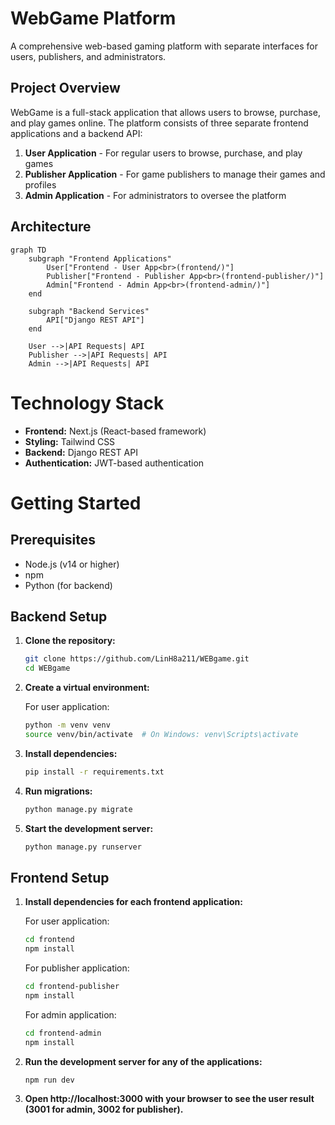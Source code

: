 # WebGame Platform  
  
A comprehensive web-based gaming platform with separate interfaces for users, publishers, and administrators.  
  
## Project Overview  
  
WebGame is a full-stack application that allows users to browse, purchase, and play games online. The platform consists of three separate frontend applications and a backend API:  
  
1. **User Application** - For regular users to browse, purchase, and play games  
2. **Publisher Application** - For game publishers to manage their games and profiles  
3. **Admin Application** - For administrators to oversee the platform  
  
## Architecture  
  
```mermaid  
graph TD  
    subgraph "Frontend Applications"  
        User["Frontend - User App<br>(frontend/)"]  
        Publisher["Frontend - Publisher App<br>(frontend-publisher/)"]  
        Admin["Frontend - Admin App<br>(frontend-admin/)"]  
    end  
      
    subgraph "Backend Services"  
        API["Django REST API"]  
    end  
      
    User -->|API Requests| API  
    Publisher -->|API Requests| API  
    Admin -->|API Requests| API
```
# Technology Stack

- **Frontend:** Next.js (React-based framework)
- **Styling:** Tailwind CSS
- **Backend:** Django REST API
- **Authentication:** JWT-based authentication

# Getting Started

## Prerequisites

- Node.js (v14 or higher)
- npm
- Python (for backend)

## Backend Setup

1. **Clone the repository:**

   ```bash
   git clone https://github.com/LinH8a211/WEBgame.git
   cd WEBgame
   ```
2. **Create a virtual environment:**

   For user application:
   ```bash
   python -m venv venv  
   source venv/bin/activate  # On Windows: venv\Scripts\activate
   ```
3. **Install dependencies:**

   ```bash
   pip install -r requirements.txt
   ```
4. **Run migrations:**

   ```bash
   python manage.py migrate
   ```
5. **Start the development server:**

   ```bash
   python manage.py runserver
   ```

## Frontend Setup
1. **Install dependencies for each frontend application:**

   For user application:
   ```bash
   cd frontend  
   npm install
   ```
   For publisher application:
   ```bash
   cd frontend-publisher 
   npm install
   ```
   For admin application:
   ```bash
   cd frontend-admin  
   npm install
   ```
2. **Run the development server for any of the applications:**

   ```bash
   npm run dev  
   ```
3. **Open http://localhost:3000 with your browser to see the user result (3001 for admin, 3002 for publisher).**






   
